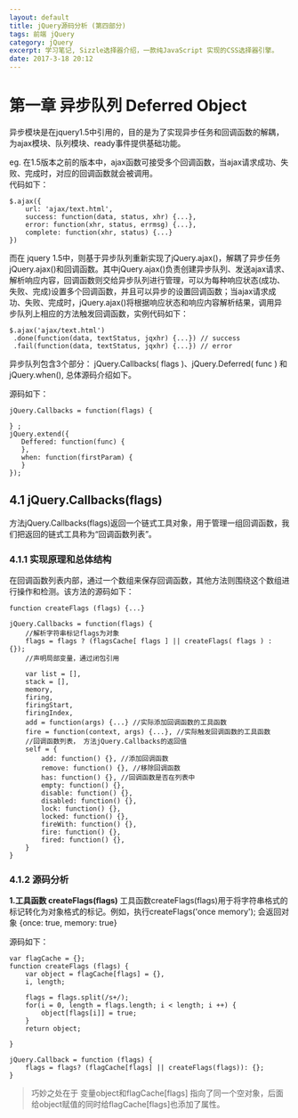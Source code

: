```yaml
---
layout: default
title: jQuery源码分析 (第四部分)
tags: 前端 jQuery
category: jQuery
excerpt: 学习笔记, Sizzle选择器介绍，一款纯JavaScript 实现的CSS选择器引擎。
date: 2017-3-18 20:12
---
```


# 第一章 异步队列 Deferred Object

异步模块是在jquery1.5中引用的，目的是为了实现异步任务和回调函数的解耦，为ajax模块、队列模块、ready事件提供基础功能。

eg. 在1.5版本之前的版本中，ajax函数可接受多个回调函数，当ajax请求成功、失败、完成时，对应的回调函数就会被调用。  
代码如下：

```
$.ajax({
    url: 'ajax/text.html',
    success: function(data, status, xhr) {...},
    error: function(xhr, status, errmsg) {...},
    complete: function(xhr, status) {...}
})
```
而在 jquery 1.5中，则基于异步队列重新实现了jQuery.ajax()，解耦了异步任务jQuery.ajax()和回调函数。其中jQuery.ajax()负责创建异步队列、发送ajax请求、解析响应内容，回调函数则交给异步队列进行管理，可以为每种响应状态(成功、失败、完成)设置多个回调函数，并且可以异步的设置回调函数；当ajax请求成功、失败、完成时，jQuery.ajax()将根据响应状态和响应内容解析结果，调用异步队列上相应的方法触发回调函数，实例代码如下：

```
$.ajax('ajax/text.html')
 .done(function(data, textStatus, jqxhr) {...}) // success
 .fail(function(data, textStatus, jqxhr) {...}) // error
```
 异步队列包含3个部分： jQuery.Callbacks( flags )、jQuery.Deferred( func ) 和 jQuery.when(), 总体源码介绍如下。
 
 源码如下：
 
 ```
 jQuery.Callbacks = function(flags) {
    
 } ;
 jQuery.extend({
    Deffered: function(func) {
    },
    when: function(firstParam) {
    }
 });
 ```
 ## 4.1 jQuery.Callbacks(flags)
 
 方法jQuery.Callbacks(flags)返回一个链式工具对象，用于管理一组回调函数，我们把返回的链式工具称为“回调函数列表”。
 
### 4.1.1 实现原理和总体结构

在回调函数列表内部，通过一个数组来保存回调函数，其他方法则围绕这个数组进行操作和检测。该方法的源码如下：

```
function createFlags (flags) {...}

jQuery.Callbacks = function(flags) {
    //解析字符串标记flags为对象
    flags = flags ? (flagsCache[ flags ] || createFlags( flags ) : {});
    //声明局部变量，通过闭包引用
    
    var list = [],
    stack = [],
    memory, 
    firing,
    firingStart,
    firingIndex,
    add = function(args) {...} //实际添加回调函数的工具函数
    fire = function(context, args) {...}, //实际触发回调函数的工具函数
    //回调函数列表， 方法jQuery.Callbacks的返回值
    self = {
        add: function() {}, //添加回调函数
        remove: function() {}, //移除回调函数
        has: function() {}, //回调函数是否在列表中
        empty: function() {},
        disable: function() {},
        disabled: function() {},
        lock: function() {},
        locked: function() {},
        fireWith: function() {},
        fire: function() {},
        fired: function() {},
    }
} 
```
### 4.1.2 源码分析
**1.工具函数 createFlags(flags)**
工具函数createFlags(flags)用于将字符串格式的标记转化为对象格式的标记。例如，执行createFlags('once memory'); 会返回对象 {once: true, memory: true}

源码如下：

```
var flagCache = {};
function createFlags (flags) {
    var object = flagCache[flags] = {},
    i, length;
    
    flags = flags.split(/s+/);
    for(i = 0, length = flags.length; i < length; i ++) {
        object[flags[i]] = true;
    }
    return object;
    
}

jQuery.Callback = function (flags) {
    flags = flags? (flagCache[flags] || createFlags(flags)): {};
} 
```

> 巧妙之处在于 变量object和flagCache[flags] 指向了同一个空对象，后面给object赋值的同时给flagCache[flags]也添加了属性。